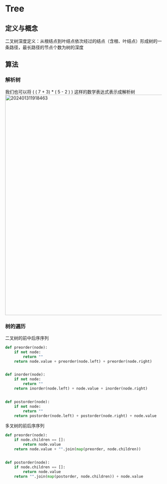 # Tree

## 定义与概念
二叉树深度定义：从根结点到叶结点依次经过的结点（含根、叶结点）形成树的一条路径，最长路径的节点个数为树的深度

## 算法

### 解析树

我们也可以将 ( ( 7 + 3) * ( 5 - 2 ) ) 这样的数学表达式表示成解析树
<img width="709" alt="202401311918463" src="https://github.com/Jameslisizhe/Course-Data_Structure_and_Algorithm/assets/161715584/23ecc27d-32d8-434c-a0c5-26f3af573559">

### 树的遍历

二叉树的前中后序序列

```python
def preorder(node):
    if not node:
        return ""
    return node.value + preorder(node.left) + preorder(node.right)


def inorder(node):
    if not node:
        return ""
    return inorder(node.left) + node.value + inorder(node.right)


def postorder(node):
    if not node:
        return ""
    return postorder(node.left) + postorder(node.right) + node.value

```

多叉树的前后序序列

```python
def preorder(node):
    if node.children == []:
        return node.value
    return node.value + "".join(map(preorder, node.children))


def postorder(node):
    if node.children == []:
        return node.value
    return "".join(map(postorder, node.children)) + node.value

```


###
